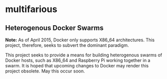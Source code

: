 # multifarious
## Heterogenous Docker Swarms

**Note:** As of April 2015, Docker only supports X86_64 architectures. This project, therefore, seeks to subvert the dominant paradigm.

This project seeks to provide a means for building heterogenous swarms of Docker hosts, such as X86_64 and Raspberry Pi working together in a swarm. It is hoped that upcoming changes to Docker may render this project obsolete. May this occur soon. 



